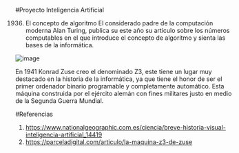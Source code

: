 #Proyecto Inteligencia Artificial

1936. El concepto de algoritmo
El considerado padre de la computación moderna Alan Turing, publica su este año su artículo sobre los números computables en el que introduce el concepto de algoritmo
y sienta las bases de la informática.






![image](https://user-images.githubusercontent.com/67651082/222308090-9e1d17b8-2cda-495a-b8ad-6e4a7f0f1b7f.png)

En 1941 Konrad Zuse creo el denominado Z3, este tiene un lugar muy destacado en la historia de la informática, ya que tiene el honor de ser el primer ordenador binario programable y completamente automático. Esta máquina construida por el ejército alemán con fines militares justo en medio de la Segunda Guerra Mundial.








#Referencias
1. https://www.nationalgeographic.com.es/ciencia/breve-historia-visual-inteligencia-artificial_14419
2. https://parceladigital.com/articulo/la-maquina-z3-de-zuse

